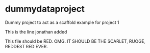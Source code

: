 # dummydataproject
Dummy project to act as a scaffold example for project 1

This is the line jonathan added

This file should be RED. OMG. IT SHOULD BE THE SCARLET, RUOGE, REDDEST RED EVER.

